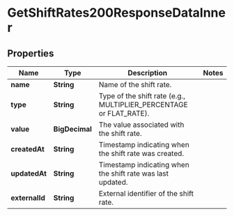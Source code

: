 

# GetShiftRates200ResponseDataInner


## Properties

| Name | Type | Description | Notes |
|------------ | ------------- | ------------- | -------------|
|**name** | **String** | Name of the shift rate. |  |
|**type** | **String** | Type of the shift rate (e.g., MULTIPLIER_PERCENTAGE or FLAT_RATE). |  |
|**value** | **BigDecimal** | The value associated with the shift rate. |  |
|**createdAt** | **String** | Timestamp indicating when the shift rate was created. |  |
|**updatedAt** | **String** | Timestamp indicating when the shift rate was last updated. |  |
|**externalId** | **String** | External identifier of the shift rate. |  |



